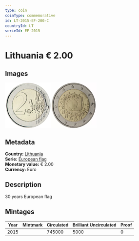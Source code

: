 ```yaml
---
type: coin
coinType: commemorative
id: LT-2015-EF-200-C
countryId: LT
serieId: EF-2015
---
```


# Lithuania € 2.00

## Images

<img src="../../Images/common-2007-200.webp" height="150" alt="Front image"><img src="Images/LT-2015-200.webp" height="150" alt="Back image">

## Metadata

**Country:** [Lithuania](../../Countries/Lithuania/index.md)\
**Serie:** [European flag](index.md)\
**Monetary value:** € 2.00\
**Currency:** Euro

## Description

30 years European flag

## Mintages

| Year | Mintmark | Circulated | Brilliant Uncirculated | Proof |
| ---- | -------- | ---------- | ---------------------- | ----- |
| 2015 |          | 745000     | 5000                   | 0     |
